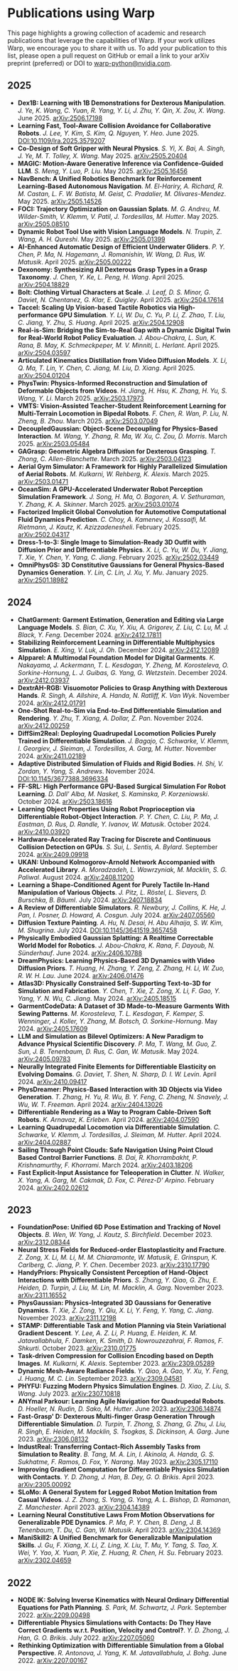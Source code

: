 # Publications using Warp

This page highlights a growing collection of academic and research publications that leverage the capabilities of Warp.
If your work utilizes Warp, we encourage you to share it with us. To add your publication to this list, please open a
pull request on GitHub or email a link to your arXiv preprint (preferred) or DOI to
[warp-python@nvidia.com](mailto:warp-python@nvidia.com).

## 2025

- **Dex1B: Learning with 1B Demonstrations for Dexterous Manipulation**. *J. Ye, K. Wang, C. Yuan, R. Yang, Y. Li, J. Zhu, Y. Qin, X. Zou, X. Wang*. June 2025. [arXiv:2506.17198](https://arxiv.org/abs/2506.17198)
- **Learning Fast, Tool-Aware Collision Avoidance for Collaborative Robots**. *J. Lee, Y. Kim, S. Kim, Q. Nguyen, Y. Heo*. June 2025. [DOI:10.1109/lra.2025.3579207](https://doi.org/10.1109/lra.2025.3579207)
- **Co-Design of Soft Gripper with Neural Physics**. *S. Yi, X. Bai, A. Singh, J. Ye, M. T. Tolley, X. Wang*. May 2025. [arXiv:2505.20404](https://arxiv.org/abs/2505.20404)
- **MAGIC: Motion-Aware Generative Inference via Confidence-Guided LLM**. *S. Meng, Y. Luo, P. Liu*. May 2025. [arXiv:2505.16456](https://arxiv.org/abs/2505.16456)
- **NavBench: A Unified Robotics Benchmark for Reinforcement Learning-Based Autonomous Navigation**. *M. El-Hariry, A. Richard, R. M. Castan, L. F. W. Batista, M. Geist, C. Pradalier, M. Olivares-Mendez*. May 2025. [arXiv:2505.14526](https://arxiv.org/abs/2505.14526)
- **FOCI: Trajectory Optimization on Gaussian Splats**. *M. G. Andreu, M. Wilder-Smith, V. Klemm, V. Patil, J. Tordesillas, M. Hutter*. May 2025. [arXiv:2505.08510](https://arxiv.org/abs/2505.08510)
- **Dynamic Robot Tool Use with Vision Language Models**. *N. Trupin, Z. Wang, A. H. Qureshi*. May 2025. [arXiv:2505.01399](https://arxiv.org/abs/2505.01399)
- **AI-Enhanced Automatic Design of Efficient Underwater Gliders**. *P. Y. Chen, P. Ma, N. Hagemann, J. Romanishin, W. Wang, D. Rus, W. Matusik*. April 2025. [arXiv:2505.00222](https://arxiv.org/abs/2505.00222)
- **Dexonomy: Synthesizing All Dexterous Grasp Types in a Grasp Taxonomy**. *J. Chen, Y. Ke, L. Peng, H. Wang*. April 2025. [arXiv:2504.18829](https://arxiv.org/abs/2504.18829)
- **Bolt: Clothing Virtual Characters at Scale**. *J. Leaf, D. S. Minor, G. Daviet, N. Chentanez, G. Klar, E. Quigley*. April 2025. [arXiv:2504.17614](https://arxiv.org/abs/2504.17614)
- **Taccel: Scaling Up Vision-based Tactile Robotics via High-performance GPU Simulation**. *Y. Li, W. Du, C. Yu, P. Li, Z. Zhao, T. Liu, C. Jiang, Y. Zhu, S. Huang*. April 2025. [arXiv:2504.12908](https://arxiv.org/abs/2504.12908)
- **Real-is-Sim: Bridging the Sim-to-Real Gap with a Dynamic Digital Twin for Real-World Robot Policy Evaluation**. *J. Abou-Chakra, L. Sun, K. Rana, B. May, K. Schmeckpeper, M. V. Minniti, L. Herlant*. April 2025. [arXiv:2504.03597](https://arxiv.org/abs/2504.03597)
- **Articulated Kinematics Distillation from Video Diffusion Models**. *X. Li, Q. Ma, T. Lin, Y. Chen, C. Jiang, M. Liu, D. Xiang*. April 2025. [arXiv:2504.01204](https://arxiv.org/abs/2504.01204)
- **PhysTwin: Physics-Informed Reconstruction and Simulation of Deformable Objects from Videos**. *H. Jiang, H. Hsu, K. Zhang, H. Yu, S. Wang, Y. Li*. March 2025. [arXiv:2503.17973](https://arxiv.org/abs/2503.17973)
- **VMTS: Vision-Assisted Teacher-Student Reinforcement Learning for Multi-Terrain Locomotion in Bipedal Robots**. *F. Chen, R. Wan, P. Liu, N. Zheng, B. Zhou*. March 2025. [arXiv:2503.07049](https://arxiv.org/abs/2503.07049)
- **DecoupledGaussian: Object-Scene Decoupling for Physics-Based Interaction**. *M. Wang, Y. Zhang, R. Ma, W. Xu, C. Zou, D. Morris*. March 2025. [arXiv:2503.05484](https://arxiv.org/abs/2503.05484)
- **GAGrasp: Geometric Algebra Diffusion for Dexterous Grasping**. *T. Zhong, C. Allen-Blanchette*. March 2025. [arXiv:2503.04123](https://arxiv.org/abs/2503.04123)
- **Aerial Gym Simulator: A Framework for Highly Parallelized Simulation of Aerial Robots**. *M. Kulkarni, W. Rehberg, K. Alexis*. March 2025. [arXiv:2503.01471](https://arxiv.org/abs/2503.01471)
- **OceanSim: A GPU-Accelerated Underwater Robot Perception Simulation Framework**. *J. Song, H. Ma, O. Bagoren, A. V. Sethuraman, Y. Zhang, K. A. Skinner*. March 2025. [arXiv:2503.01074](https://arxiv.org/abs/2503.01074)
- **Factorized Implicit Global Convolution for Automotive Computational Fluid Dynamics Prediction**. *C. Choy, A. Kamenev, J. Kossaifi, M. Rietmann, J. Kautz, K. Azizzadenesheli*. February 2025. [arXiv:2502.04317](https://arxiv.org/abs/2502.04317)
- **Dress-1-to-3: Single Image to Simulation-Ready 3D Outfit with Diffusion Prior and Differentiable Physics**. *X. Li, C. Yu, W. Du, Y. Jiang, T. Xie, Y. Chen, Y. Yang, C. Jiang*. February 2025. [arXiv:2502.03449](https://arxiv.org/abs/2502.03449)
- **OmniPhysGS: 3D Constitutive Gaussians for General Physics-Based Dynamics Generation**. *Y. Lin, C. Lin, J. Xu, Y. Mu*. January 2025. [arXiv:2501.18982](https://arxiv.org/abs/2501.18982)

## 2024

- **ChatGarment: Garment Estimation, Generation and Editing via Large Language Models**. *S. Bian, C. Xu, Y. Xiu, A. Grigorev, Z. Liu, C. Lu, M. J. Black, Y. Feng*. December 2024. [arXiv:2412.17811](https://arxiv.org/abs/2412.17811)
- **Stabilizing Reinforcement Learning in Differentiable Multiphysics Simulation**. *E. Xing, V. Luk, J. Oh*. December 2024. [arXiv:2412.12089](https://arxiv.org/abs/2412.12089)
- **AIpparel: A Multimodal Foundation Model for Digital Garments**. *K. Nakayama, J. Ackermann, T. L. Kesdogan, Y. Zheng, M. Korosteleva, O. Sorkine-Hornung, L. J. Guibas, G. Yang, G. Wetzstein*. December 2024. [arXiv:2412.03937](https://arxiv.org/abs/2412.03937)
- **DextrAH-RGB: Visuomotor Policies to Grasp Anything with Dexterous Hands**. *R. Singh, A. Allshire, A. Handa, N. Ratliff, K. Van Wyk*. November 2024. [arXiv:2412.01791](https://arxiv.org/abs/2412.01791)
- **One-Shot Real-to-Sim via End-to-End Differentiable Simulation and Rendering**. *Y. Zhu, T. Xiang, A. Dollar, Z. Pan*. November 2024. [arXiv:2412.00259](https://arxiv.org/abs/2412.00259)
- **DiffSim2Real: Deploying Quadrupedal Locomotion Policies Purely Trained in Differentiable Simulation**. *J. Bagajo, C. Schwarke, V. Klemm, I. Georgiev, J. Sleiman, J. Tordesillas, A. Garg, M. Hutter*. November 2024. [arXiv:2411.02189](https://arxiv.org/abs/2411.02189)
- **Adaptive Distributed Simulation of Fluids and Rigid Bodies**. *H. Shi, V. Zordan, Y. Yang, S. Andrews*. November 2024. [DOI:10.1145/3677388.3696334](https://doi.org/10.1145/3677388.3696334)
- **FF-SRL: High Performance GPU-Based Surgical Simulation For Robot Learning**. *D. Dall' Alba, M. Nasket, S. Kaminska, P. Korzeniowski*. October 2024. [arXiv:2503.18616](https://arxiv.org/abs/2503.18616)
- **Learning Object Properties Using Robot Proprioception via Differentiable Robot-Object Interaction**. *P. Y. Chen, C. Liu, P. Ma, J. Eastman, D. Rus, D. Randle, Y. Ivanov, W. Matusik*. October 2024. [arXiv:2410.03920](https://arxiv.org/abs/2410.03920)
- **Hardware-Accelerated Ray Tracing for Discrete and Continuous Collision Detection on GPUs**. *S. Sui, L. Sentis, A. Bylard*. September 2024. [arXiv:2409.09918](https://arxiv.org/abs/2409.09918)
- **UKAN: Unbound Kolmogorov-Arnold Network Accompanied with Accelerated Library**. *A. Moradzadeh, L. Wawrzyniak, M. Macklin, S. G. Paliwal*. August 2024. [arXiv:2408.11200](https://arxiv.org/abs/2408.11200)
- **Learning a Shape-Conditioned Agent for Purely Tactile In-Hand Manipulation of Various Objects**. *J. Pitz, L. Röstel, L. Sievers, D. Burschka, B. Bäuml*. July 2024. [arXiv:2407.18834](https://arxiv.org/abs/2407.18834)
- **A Review of Differentiable Simulators**. *R. Newbury, J. Collins, K. He, J. Pan, I. Posner, D. Howard, A. Cosgun*. July 2024. [arXiv:2407.05560](https://arxiv.org/abs/2407.05560)
- **Diffusion Texture Painting**. *A. Hu, N. Desai, H. Abu Alhaija, S. W. Kim, M. Shugrina*. July 2024. [DOI:10.1145/3641519.3657458](https://doi.org/10.1145/3641519.3657458)
- **Physically Embodied Gaussian Splatting: A Realtime Correctable World Model for Robotics**. *J. Abou-Chakra, K. Rana, F. Dayoub, N. Sünderhauf*. June 2024. [arXiv:2406.10788](https://arxiv.org/abs/2406.10788)
- **DreamPhysics: Learning Physics-Based 3D Dynamics with Video Diffusion Priors**. *T. Huang, H. Zhang, Y. Zeng, Z. Zhang, H. Li, W. Zuo, R. W. H. Lau*. June 2024. [arXiv:2406.01476](https://arxiv.org/abs/2406.01476)
- **Atlas3D: Physically Constrained Self-Supporting Text-to-3D for Simulation and Fabrication**. *Y. Chen, T. Xie, Z. Zong, X. Li, F. Gao, Y. Yang, Y. N. Wu, C. Jiang*. May 2024. [arXiv:2405.18515](https://arxiv.org/abs/2405.18515)
- **GarmentCodeData: A Dataset of 3D Made-to-Measure Garments With Sewing Patterns**. *M. Korosteleva, T. L. Kesdogan, F. Kemper, S. Wenninger, J. Koller, Y. Zhang, M. Botsch, O. Sorkine-Hornung*. May 2024. [arXiv:2405.17609](https://arxiv.org/abs/2405.17609)
- **LLM and Simulation as Bilevel Optimizers: A New Paradigm to Advance Physical Scientific Discovery**. *P. Ma, T. Wang, M. Guo, Z. Sun, J. B. Tenenbaum, D. Rus, C. Gan, W. Matusik*. May 2024. [arXiv:2405.09783](https://arxiv.org/abs/2405.09783)
- **Neurally Integrated Finite Elements for Differentiable Elasticity on Evolving Domains**. *G. Daviet, T. Shen, N. Sharp, D. I. W. Levin*. April 2024. [arXiv:2410.09417](https://arxiv.org/abs/2410.09417)
- **PhysDreamer: Physics-Based Interaction with 3D Objects via Video Generation**. *T. Zhang, H. Yu, R. Wu, B. Y. Feng, C. Zheng, N. Snavely, J. Wu, W. T. Freeman*. April 2024. [arXiv:2404.13026](https://arxiv.org/abs/2404.13026)
- **Differentiable Rendering as a Way to Program Cable-Driven Soft Robots**. *K. Arnavaz, K. Erleben*. April 2024. [arXiv:2404.07590](https://arxiv.org/abs/2404.07590)
- **Learning Quadrupedal Locomotion via Differentiable Simulation**. *C. Schwarke, V. Klemm, J. Tordesillas, J. Sleiman, M. Hutter*. April 2024. [arXiv:2404.02887](https://arxiv.org/abs/2404.02887)
- **Sailing Through Point Clouds: Safe Navigation Using Point Cloud Based Control Barrier Functions**. *B. Dai, R. Khorrambakht, P. Krishnamurthy, F. Khorrami*. March 2024. [arXiv:2403.18206](https://arxiv.org/abs/2403.18206)
- **Fast Explicit-Input Assistance for Teleoperation in Clutter**. *N. Walker, X. Yang, A. Garg, M. Cakmak, D. Fox, C. Pérez-D' Arpino*. February 2024. [arXiv:2402.02612](https://arxiv.org/abs/2402.02612)

## 2023

- **FoundationPose: Unified 6D Pose Estimation and Tracking of Novel Objects**. *B. Wen, W. Yang, J. Kautz, S. Birchfield*. December 2023. [arXiv:2312.08344](https://arxiv.org/abs/2312.08344)
- **Neural Stress Fields for Reduced-order Elastoplasticity and Fracture**. *Z. Zong, X. Li, M. Li, M. M. Chiaramonte, W. Matusik, E. Grinspun, K. Carlberg, C. Jiang, P. Y. Chen*. December 2023. [arXiv:2310.17790](https://arxiv.org/abs/2310.17790)
- **HandyPriors: Physically Consistent Perception of Hand-Object Interactions with Differentiable Priors**. *S. Zhang, Y. Qiao, G. Zhu, E. Heiden, D. Turpin, J. Liu, M. Lin, M. Macklin, A. Garg*. November 2023. [arXiv:2311.16552](https://arxiv.org/abs/2311.16552)
- **PhysGaussian: Physics-Integrated 3D Gaussians for Generative Dynamics**. *T. Xie, Z. Zong, Y. Qiu, X. Li, Y. Feng, Y. Yang, C. Jiang*. November 2023. [arXiv:2311.12198](https://arxiv.org/abs/2311.12198)
- **STAMP: Differentiable Task and Motion Planning via Stein Variational Gradient Descent**. *Y. Lee, A. Z. Li, P. Huang, E. Heiden, K. M. Jatavallabhula, F. Damken, K. Smith, D. Nowrouzezahrai, F. Ramos, F. Shkurti*. October 2023. [arXiv:2310.01775](https://arxiv.org/abs/2310.01775)
- **Task-driven Compression for Collision Encoding based on Depth Images**. *M. Kulkarni, K. Alexis*. September 2023. [arXiv:2309.05289](https://arxiv.org/abs/2309.05289)
- **Dynamic Mesh-Aware Radiance Fields**. *Y. Qiao, A. Gao, Y. Xu, Y. Feng, J. Huang, M. C. Lin*. September 2023. [arXiv:2309.04581](https://arxiv.org/abs/2309.04581)
- **PHYFU: Fuzzing Modern Physics Simulation Engines**. *D. Xiao, Z. Liu, S. Wang*. July 2023. [arXiv:2307.10818](https://arxiv.org/abs/2307.10818)
- **ANYmal Parkour: Learning Agile Navigation for Quadrupedal Robots**. *D. Hoeller, N. Rudin, D. Sako, M. Hutter*. June 2023. [arXiv:2306.14874](https://arxiv.org/abs/2306.14874)
- **Fast-Grasp' D: Dexterous Multi-finger Grasp Generation Through Differentiable Simulation**. *D. Turpin, T. Zhong, S. Zhang, G. Zhu, J. Liu, R. Singh, E. Heiden, M. Macklin, S. Tsogkas, S. Dickinson, A. Garg*. June 2023. [arXiv:2306.08132](https://arxiv.org/abs/2306.08132)
- **IndustReal: Transferring Contact-Rich Assembly Tasks from Simulation to Reality**. *B. Tang, M. A. Lin, I. Akinola, A. Handa, G. S. Sukhatme, F. Ramos, D. Fox, Y. Narang*. May 2023. [arXiv:2305.17110](https://arxiv.org/abs/2305.17110)
- **Improving Gradient Computation for Differentiable Physics Simulation with Contacts**. *Y. D. Zhong, J. Han, B. Dey, G. O. Brikis*. April 2023. [arXiv:2305.00092](https://arxiv.org/abs/2305.00092)
- **SLoMo: A General System for Legged Robot Motion Imitation from Casual Videos**. *J. Z. Zhang, S. Yang, G. Yang, A. L. Bishop, D. Ramanan, Z. Manchester*. April 2023. [arXiv:2304.14389](https://arxiv.org/abs/2304.14389)
- **Learning Neural Constitutive Laws From Motion Observations for Generalizable PDE Dynamics**. *P. Ma, P. Y. Chen, B. Deng, J. B. Tenenbaum, T. Du, C. Gan, W. Matusik*. April 2023. [arXiv:2304.14369](https://arxiv.org/abs/2304.14369)
- **ManiSkill2: A Unified Benchmark for Generalizable Manipulation Skills**. *J. Gu, F. Xiang, X. Li, Z. Ling, X. Liu, T. Mu, Y. Tang, S. Tao, X. Wei, Y. Yao, X. Yuan, P. Xie, Z. Huang, R. Chen, H. Su*. February 2023. [arXiv:2302.04659](https://arxiv.org/abs/2302.04659)

## 2022

- **NODE IK: Solving Inverse Kinematics with Neural Ordinary Differential Equations for Path Planning**. *S. Park, M. Schwartz, J. Park*. September 2022. [arXiv:2209.00498](https://arxiv.org/abs/2209.00498)
- **Differentiable Physics Simulations with Contacts: Do They Have Correct Gradients w.r.t. Position, Velocity and Control?**. *Y. D. Zhong, J. Han, G. O. Brikis*. July 2022. [arXiv:2207.05060](https://arxiv.org/abs/2207.05060)
- **Rethinking Optimization with Differentiable Simulation from a Global Perspective**. *R. Antonova, J. Yang, K. M. Jatavallabhula, J. Bohg*. June 2022. [arXiv:2207.00167](https://arxiv.org/abs/2207.00167)
